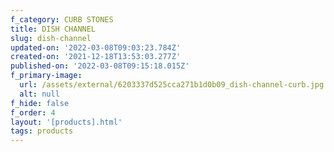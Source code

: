 ```yaml
---
f_category: CURB STONES
title: DISH CHANNEL
slug: dish-channel
updated-on: '2022-03-08T09:03:23.784Z'
created-on: '2021-12-18T13:53:03.277Z'
published-on: '2022-03-08T09:15:18.015Z'
f_primary-image:
  url: /assets/external/6203337d525cca271b1d0b09_dish-channel-curb.jpg
  alt: null
f_hide: false
f_order: 4
layout: '[products].html'
tags: products
---
```



